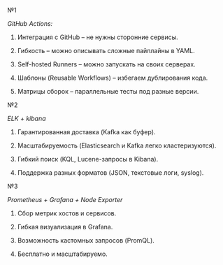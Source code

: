 №1 

*GitHub Actions:*

 1) Интеграция с GitHub – не нужны сторонние сервисы.
 
 2) Гибкость – можно описывать сложные пайплайны в YAML.
 
 3) Self-hosted Runners – можно запускать на своих серверах.
 
 4) Шаблоны (Reusable Workflows) – избегаем дублирования кода.
 
 5) Матрицы сборок – параллельные тесты под разные версии.

 №2
 
*ELK + kibana*

1) Гарантированная доставка (Kafka как буфер).

2) Масштабируемость (Elasticsearch и Kafka легко кластеризуются).

3) Гибкий поиск (KQL, Lucene-запросы в Kibana).

4) Поддержка разных форматов (JSON, текстовые логи, syslog).



 №3
  
*Prometheus + Grafana + Node Exporter*
 
1) Сбор метрик хостов и сервисов.

2) Гибкая визуализация в Grafana.

3) Возможность кастомных запросов (PromQL).

4) Бесплатно и масштабируемо.
